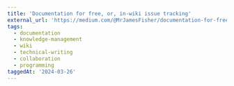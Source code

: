 ```yaml
---
title: 'Documentation for free, or, in-wiki issue tracking'
external_url: 'https://medium.com/@MrJamesFisher/documentation-for-free-ec6d50f2b3c2'
tags:
  - documentation
  - knowledge-management
  - wiki
  - technical-writing
  - collaboration
  - programming
taggedAt: '2024-03-26'
---
```


